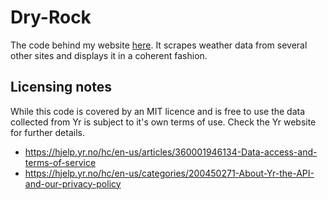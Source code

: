 # Dry-Rock

The code behind my website
[here](http://rorysullivan.pythonanywhere.com/dryrock/).  It scrapes weather
data from several other sites and displays it in a coherent fashion.

## Licensing notes

While this code is covered by an MIT licence and is free to use the data
collected from Yr is subject to it's own terms of use. Check the Yr website for
further details.

- <https://hjelp.yr.no/hc/en-us/articles/360001946134-Data-access-and-terms-of-service>
- <https://hjelp.yr.no/hc/en-us/categories/200450271-About-Yr-the-API-and-our-privacy-policy>
